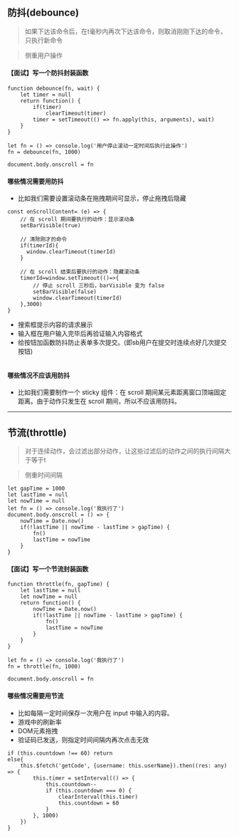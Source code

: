 ## 防抖(debounce)
> 如果下达该命令后，在t毫秒内再次下达该命令，则取消刚刚下达的命令，只执行新命令

> 侧重用户操作

#### 【面试】写一个防抖封装函数
```
function debounce(fn, wait) {
    let timer = null
    return function() {
        if(timer) 
            clearTimeout(timer)
        timer = setTimeout(() => fn.apply(this, arguments), wait)
    }
}

let fn = () => console.log('用户停止滚动一定时间后执行此操作')
fn = debounce(fn, 1000)

document.body.onscroll = fn
```

#### 哪些情况需要用防抖
* 比如我们需要设置滚动条在拖拽期间可显示，停止拖拽后隐藏
```
const onScrollContent= (e) => {
    // 在 scroll 期间要执行的动作：显示滚动条
    setBarVisible(true)
    
    // 清除刚才的命令
    if(timerId){
      window.clearTimeout(timerId)
    }
  
    // 在 scroll 结束后要执行的动作：隐藏滚动条
    timerId=window.setTimeout(()=>{
        // 停止 scroll 三秒后，barVisible 变为 false
        setBarVisible(false)
        window.clearTimeout(timerId)
    },3000)
}
```
* 搜索框提示内容的请求展示
* 输入框在用户输入完毕后再验证输入内容格式
* 给按钮加函数防抖防止表单多次提交。(即sb用户在提交时连续点好几次提交按钮)
```

```

#### 哪些情况不应该用防抖
* 比如我们需要制作一个 sticky 组件：在 scroll 期间某元素距离窗口顶端固定距离。由于动作只发生在 scroll 期间，所以不应该用防抖。
---
## 节流(throttle)
> 对于连续动作，会过滤出部分动作，让这些过滤后的动作之间的执行间隔大于等于t

> 侧重时间间隔
```
let gapTime = 1000 
let lastTime = null
let nowTime = null
let fn = () => console.log('我执行了')
document.body.onscroll = () => {
    nowTime = Date.now() 
    if(!lastTime || nowTime - lastTime > gapTime) {
        fn()
        lastTime = nowTime
    }
}
```

#### 【面试】写一个节流封装函数
```
function throttle(fn, gapTime) {
    let lastTime = null
    let nowTime = null
    return function() {
        nowTime = Date.now()
        if(!lastTime || nowTime - lastTime > gapTime) {
            fn()
            lastTime = nowTime
        }
    }
}

let fn = () => console.log('我执行了')
fn = throttle(fn, 1000)

document.body.onscroll = fn
```

#### 哪些情况需要用节流
* 比如每隔一定时间保存一次用户在 input 中输入的内容。
* 游戏中的刷新率
* DOM元素拖拽
* 验证码已发送，则指定时间间隔内再次点击无效
```
if (this.countdown !== 60) return
else{
    this.$fetch('getCode', {username: this.userName}).then((res: any) => {
        this.timer = setInterval(() => {
            this.countdown--
            if (this.countdown === 0) {
                clearInterval(this.timer)
                this.countdown = 60
            }
        }, 1000)
    })
}
```
